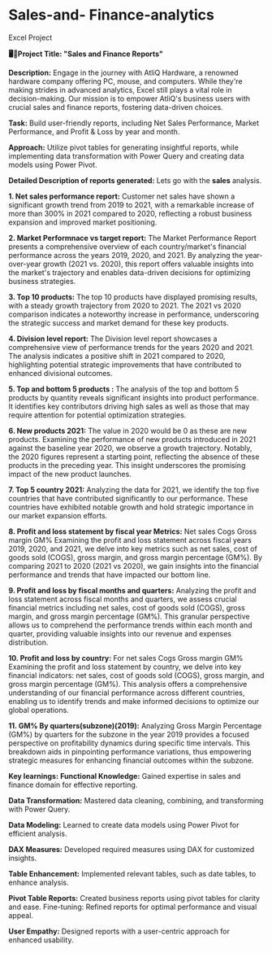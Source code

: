 # Sales-and- Finance-analytics

 Excel Project

 
**🖥️💼Project Title: "Sales and Finance Reports"**

**Description:**
Engage in the journey with AtliQ Hardware, a renowned hardware company offering PC, mouse, and computers. While they're making strides in advanced analytics, Excel still plays a vital role in decision-making. Our mission is to empower AtliQ's business users with crucial sales and finance reports, fostering data-driven choices. 


**Task:** Build user-friendly reports, including Net Sales Performance, Market Performance, and Profit & Loss by year and month. 


**Approach:** Utilize pivot tables for generating insightful reports, while implementing data transformation with Power Query and creating data models using Power Pivot.  


 
**Detailed Description of reports generated:**
Lets go with the **sales** analysis.


**1.	Net sales performance report:**
Customer net sales have shown a significant growth trend from 2019 to 2021, with a remarkable increase of more than 300% in 2021 compared to 2020, reflecting a robust business expansion and improved market positioning.


**2.	Market Performnace vs target report:**
The Market Performance Report presents a comprehensive overview of each country/market's financial performance across the years 2019, 2020, and 2021. By analyzing the year-over-year growth (2021 vs. 2020), this report offers valuable insights into the market's trajectory and enables data-driven decisions for optimizing business strategies.


**3.	Top 10 products:**
The top 10 products have displayed promising results, with a steady growth trajectory from 2020 to 2021. The 2021 vs 2020 comparison indicates a noteworthy increase in performance, underscoring the strategic success and market demand for these key products.


**4.	Division level report:** The Division level report showcases a comprehensive view of performance trends for the years 2020 and 2021. The analysis indicates a positive shift in 2021 compared to 2020, highlighting potential strategic improvements that have contributed to enhanced divisional outcomes.


**5.	Top and bottom 5 products :** The analysis of the top and bottom 5 products by quantity reveals significant insights into product performance. It identifies key contributors driving high sales as well as those that may require attention for potential optimization strategies.


**6.	New products 2021:** The value in 2020 would be 0 as these are new products.  Examining the performance of new products introduced in 2021 against the baseline year 2020, we observe a growth trajectory. Notably, the 2020 figures represent a starting point, reflecting the absence of these products in the preceding year. This insight underscores the promising impact of the new product launches.


**7.	Top 5 country 2021:** Analyzing the data for 2021, we identify the top five countries that have contributed significantly to our performance. These countries have exhibited notable growth and hold strategic importance in our market expansion efforts.


**8.	Profit and loss statement by fiscal year  Metrics:** Net sales  Cogs Gross margin GM%   Examining the profit and loss statement across fiscal years 2019, 2020, and 2021, we delve into key metrics such as net sales, cost of goods sold (COGS), gross margin, and gross margin percentage (GM%). By comparing 2021 to 2020 (2021 vs 2020), we gain insights into the financial performance and trends that have impacted our bottom line.


**9.	Profit and loss by fiscal months and quarters:**  Analyzing the profit and loss statement across fiscal months and quarters, we assess crucial financial metrics including net sales, cost of goods sold (COGS), gross margin, and gross margin percentage (GM%). This granular perspective allows us to comprehend the performance trends within each month and quarter, providing valuable insights into our revenue and expenses distribution.


**10.	Profit and loss by country:** For net sales Cogs Gross margin GM%  Examining the profit and loss statement by country, we delve into key financial indicators: net sales, cost of goods sold (COGS), gross margin, and gross margin percentage (GM%). This analysis offers a comprehensive understanding of our financial performance across different countries, enabling us to identify trends and make informed decisions to optimize our global operations.


**11.	GM% By quarters(subzone)(2019):**  Analyzing Gross Margin Percentage (GM%) by quarters for the subzone in the year 2019 provides a focused perspective on profitability dynamics during specific time intervals. This breakdown aids in pinpointing performance variations, thus empowering strategic measures for enhancing financial outcomes within the subzone.


**Key learnings:** 
**Functional Knowledge:** Gained expertise in sales and finance domain for effective reporting.


**Data Transformation:** Mastered data cleaning, combining, and transforming with Power Query. 


**Data Modeling:** Learned to create data models using Power Pivot for efficient analysis. 


**DAX Measures:** Developed required measures using DAX for customized insights. 


**Table Enhancement:** Implemented relevant tables, such as date tables, to enhance analysis.


**Pivot Table Reports:** Created business reports using pivot tables for clarity and ease. Fine-tuning: Refined reports for optimal performance and visual appeal. 


**User Empathy:** Designed reports with a user-centric approach for enhanced usability.


